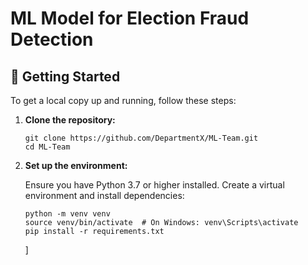 
  <h1>ML Model for Election Fraud Detection</h1>

  <h2>🚀 Getting Started</h2>
  <p>To get a local copy up and running, follow these steps:</p>
  <ol>
    <li><strong>Clone the repository:</strong>
      <pre><code>git clone https://github.com/DepartmentX/ML-Team.git
cd ML-Team</code></pre>
    </li>
    <li><strong>Set up the environment:</strong>
      <p>Ensure you have Python 3.7 or higher installed. Create a virtual environment and install dependencies:</p>
      <pre><code>python -m venv venv
source venv/bin/activate  # On Windows: venv\Scripts\activate
pip install -r requirements.txt</code></pre>
    </li>
   ]
  </ol>

 
